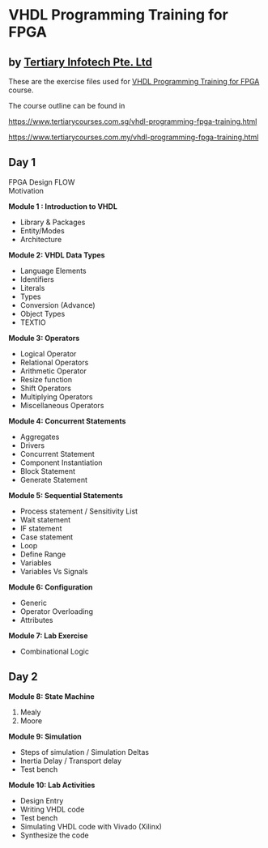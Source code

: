 # VHDL Programming Training for FPGA
## by [Tertiary Infotech Pte. Ltd](https://www.tertiarycourses.com.sg/)

These are the exercise files used for [VHDL Programming Training for FPGA](https://www.tertiarycourses.com.sg/vhdl-programming-fpga-training.html) course. 

The course outline can be found in 

https://www.tertiarycourses.com.sg/vhdl-programming-fpga-training.html

https://www.tertiarycourses.com.my/vhdl-programming-fpga-training.html

<h2>Day 1</h2>
<p>FPGA Design FLOW<br />Motivation</p>
<p><strong>Module 1 : Introduction to VHDL</strong></p>
<ul>
<li>Library &amp; Packages</li>
<li>Entity/Modes</li>
<li>Architecture</li>
</ul>
<p><strong>Module 2: VHDL Data Types</strong></p>
<ul>
<li>Language Elements</li>
<li>Identifiers</li>
<li>Literals</li>
<li>Types</li>
<li>Conversion (Advance)</li>
<li>Object Types</li>
<li>TEXTIO</li>
</ul>
<p><strong>Module 3: Operators</strong></p>
<ul>
<li>Logical Operator</li>
<li>Relational Operators</li>
<li>Arithmetic Operator</li>
<li>Resize function</li>
<li>Shift Operators</li>
<li>Multiplying Operators</li>
<li>Miscellaneous Operators</li>
</ul>
<p><strong>Module 4: Concurrent Statements</strong> </p>
<ul>
<li>Aggregates</li>
<li>Drivers</li>
<li>Concurrent Statement&nbsp;</li>
<li>Component Instantiation</li>
<li>Block Statement</li>
<li>Generate Statement</li>
</ul>
<p><strong>Module 5: Sequential Statements</strong></p>
<ul>
<li>Process statement / Sensitivity List</li>
<li>Wait statement</li>
<li>IF statement</li>
<li>Case statement</li>
<li>Loop</li>
<li>Define Range</li>
<li>Variables</li>
<li>Variables Vs Signals</li>
</ul>
<p><strong>Module 6: Configuration</strong> </p>
<ul>
<li>Generic</li>
<li>Operator Overloading</li>
<li>Attributes</li>
</ul>
<p><strong>Module 7: Lab Exercise</strong></p>
<ul>
<li>Combinational Logic</li>
</ul>
<h2>Day 2</h2>
<p><strong>Module 8: State Machine</strong></p>
<ol>
<li>Mealy&nbsp;</li>
<li>Moore</li>
</ol>
<p><strong>Module 9: Simulation</strong></p>
<ul>
<li>Steps of simulation / Simulation Deltas</li>
<li>Inertia Delay / Transport delay</li>
<li>Test bench</li>
</ul>
<p><strong>Module 10: Lab Activities</strong> </p>
<ul>
<li>Design Entry</li>
<li>Writing VHDL code&nbsp;</li>
<li>Test bench&nbsp;</li>
<li>Simulating VHDL code with Vivado (Xilinx)</li>
<li>Synthesize the code</li>
</ul>



